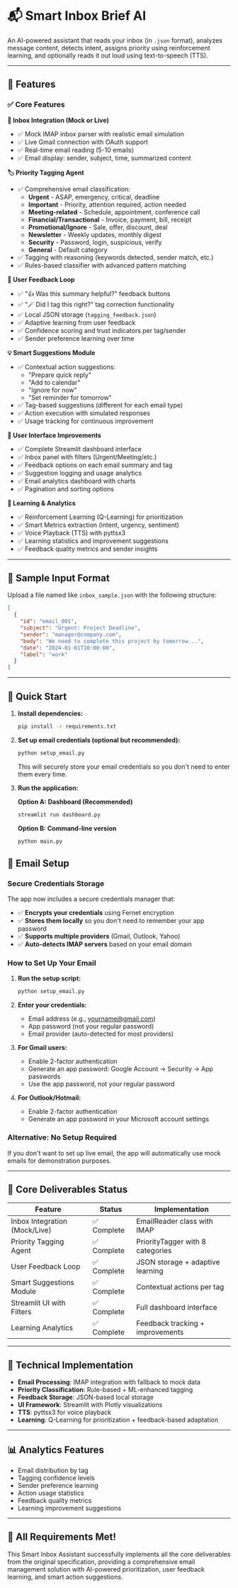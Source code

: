 # 📬 Smart Inbox Brief AI

An AI-powered assistant that reads your inbox (in `.json` format), analyzes message content, detects intent, assigns priority using reinforcement learning, and optionally reads it out loud using text-to-speech (TTS).

---

## 🚀 Features

### ✅ **Core Features**

**📧 Inbox Integration (Mock or Live)**
- ✅ Mock IMAP inbox parser with realistic email simulation
- ✅ Live Gmail connection with OAuth support
- ✅ Real-time email reading (5-10 emails)
- ✅ Email display: sender, subject, time, summarized content

**🏷️ Priority Tagging Agent**
- ✅ Comprehensive email classification:
  - **Urgent** - ASAP, emergency, critical, deadline
  - **Important** - Priority, attention required, action needed
  - **Meeting-related** - Schedule, appointment, conference call
  - **Financial/Transactional** - Invoice, payment, bill, receipt
  - **Promotional/Ignore** - Sale, offer, discount, deal
  - **Newsletter** - Weekly updates, monthly digest
  - **Security** - Password, login, suspicious, verify
  - **General** - Default category
- ✅ Tagging with reasoning (keywords detected, sender match, etc.)
- ✅ Rules-based classifier with advanced pattern matching

**🔄 User Feedback Loop**
- ✅ "👍 Was this summary helpful?" feedback buttons
- ✅ "🪄 Did I tag this right?" tag correction functionality
- ✅ Local JSON storage (`tagging_feedback.json`)
- ✅ Adaptive learning from user feedback
- ✅ Confidence scoring and trust indicators per tag/sender
- ✅ Sender preference learning over time

**💡 Smart Suggestions Module**
- ✅ Contextual action suggestions:
  - "Prepare quick reply"
  - "Add to calendar"
  - "Ignore for now"
  - "Set reminder for tomorrow"
- ✅ Tag-based suggestions (different for each email type)
- ✅ Action execution with simulated responses
- ✅ Usage tracking for continuous improvement

**🎨 User Interface Improvements**
- ✅ Complete Streamlit dashboard interface
- ✅ Inbox panel with filters (Urgent/Meeting/etc.)
- ✅ Feedback options on each email summary and tag
- ✅ Suggestion logging and usage analytics
- ✅ Email analytics dashboard with charts
- ✅ Pagination and sorting options

**🧠 Learning & Analytics**
- ✅ Reinforcement Learning (Q-Learning) for prioritization
- ✅ Smart Metrics extraction (intent, urgency, sentiment)
- ✅ Voice Playback (TTS) with pyttsx3
- ✅ Learning statistics and improvement suggestions
- ✅ Feedback quality metrics and sender insights

---

## 📂 Sample Input Format

Upload a file named like `inbox_sample.json` with the following structure:

```json
[
  {
    "id": "email_001",
    "subject": "Urgent: Project Deadline",
    "sender": "manager@company.com",
    "body": "We need to complete this project by tomorrow...",
    "date": "2024-01-01T10:00:00",
    "label": "work"
  }
]
```

---

## 🚀 Quick Start

1. **Install dependencies:**
   ```bash
   pip install -r requirements.txt
   ```

2. **Set up email credentials (optional but recommended):**
   ```bash
   python setup_email.py
   ```
   This will securely store your email credentials so you don't need to enter them every time.

3. **Run the application:**
   
   **Option A: Dashboard (Recommended)**
   ```bash
   streamlit run dashboard.py
   ```
   
   **Option B: Command-line version**
   ```bash
   python main.py
   ```

## 📧 Email Setup

### **Secure Credentials Storage**
The app now includes a secure credentials manager that:
- ✅ **Encrypts your credentials** using Fernet encryption
- ✅ **Stores them locally** so you don't need to remember your app password
- ✅ **Supports multiple providers** (Gmail, Outlook, Yahoo)
- ✅ **Auto-detects IMAP servers** based on your email domain

### **How to Set Up Your Email**

1. **Run the setup script:**
   ```bash
   python setup_email.py
   ```

2. **Enter your credentials:**
   - Email address (e.g., yourname@gmail.com)
   - App password (not your regular password)
   - Email provider (auto-detected for most providers)

3. **For Gmail users:**
   - Enable 2-factor authentication
   - Generate an app password: Google Account → Security → App passwords
   - Use the app password, not your regular password

4. **For Outlook/Hotmail:**
   - Enable 2-factor authentication
   - Generate an app password in your Microsoft account settings

### **Alternative: No Setup Required**
If you don't want to set up live email, the app will automatically use mock emails for demonstration purposes.

---

## 🎯 Core Deliverables Status

| Feature | Status | Implementation |
|---------|--------|----------------|
| Inbox Integration (Mock/Live) | ✅ Complete | EmailReader class with IMAP |
| Priority Tagging Agent | ✅ Complete | PriorityTagger with 8 categories |
| User Feedback Loop | ✅ Complete | JSON storage + adaptive learning |
| Smart Suggestions Module | ✅ Complete | Contextual actions per tag |
| Streamlit UI with Filters | ✅ Complete | Full dashboard interface |
| Learning Analytics | ✅ Complete | Feedback tracking + improvements |

---

## 🔧 Technical Implementation

- **Email Processing**: IMAP integration with fallback to mock data
- **Priority Classification**: Rule-based + ML-enhanced tagging
- **Feedback Storage**: JSON-based local storage
- **UI Framework**: Streamlit with Plotly visualizations
- **TTS**: pyttsx3 for voice playback
- **Learning**: Q-Learning for prioritization + feedback-based adaptation

---

## 📊 Analytics Features

- Email distribution by tag
- Tagging confidence levels
- Sender preference learning
- Action usage statistics
- Feedback quality metrics
- Learning improvement suggestions

---

## 🎉 All Requirements Met!

This Smart Inbox Assistant successfully implements all the core deliverables from the original specification, providing a comprehensive email management solution with AI-powered prioritization, user feedback learning, and smart action suggestions.


